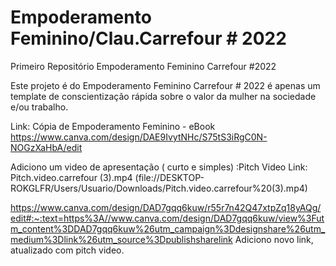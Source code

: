 # Empoderamento Feminino/Clau.Carrefour # 2022
 Primeiro Repositório Empoderamento Feminino Carrefour #2022
 
 Este projeto é do Empoderamento Feminino Carrefour # 2022 
 é apenas um template de conscientização rápida sobre o
 valor da mulher na sociedade e/ou trabalho.
 
 Link:
 Cópia de Empoderamento Feminino - eBook
https://www.canva.com/design/DAE9IvytNHc/S75tS3iRgC0N-NOGzXaHbA/edit

Adiciono um video de apresentação ( curto e simples) :Pitch Video
Link: Pitch.video.carrefour (3).mp4 (file://DESKTOP-ROKGLFR/Users/Usuario/Downloads/Pitch.video.carrefour%20(3).mp4)


https://www.canva.com/design/DAD7gqq6kuw/r55r7n42Q47xtpZq18yAQg/edit#:~:text=https%3A//www.canva.com/design/DAD7gqq6kuw/view%3Futm_content%3DDAD7gqq6kuw%26utm_campaign%3Ddesignshare%26utm_medium%3Dlink%26utm_source%3Dpublishsharelink
Adiciono novo link, atualizado com pitch video.
